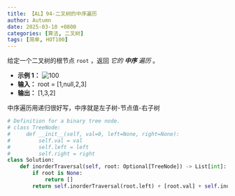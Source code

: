 ```yaml
---
title: 【AL】94-二叉树的中序遍历
author: Autumn
date: 2025-03-10 +0800
categories: [算法, 二叉树]
tags: [简单, HOT100]
---
```


给定一个二叉树的根节点 `root` ，返回 _它的 **中序** 遍历_ 。

- **示例 1：**
![100](https://assets.leetcode.com/uploads/2020/09/15/inorder_1.jpg)
- **输入：** root = [1,null,2,3]
- **输出：** [1,3,2]


中序遍历用递归很好写，中序就是左子树-节点值-右子树

```python 
# Definition for a binary tree node.
# class TreeNode:
#     def __init__(self, val=0, left=None, right=None):
#         self.val = val
#         self.left = left
#         self.right = right
class Solution:
    def inorderTraversal(self, root: Optional[TreeNode]) -> List[int]:
        if root is None:
            return []
        return self.inorderTraversal(root.left) + [root.val] + self.inorderTraversal(root.right)
```
